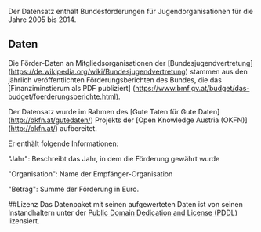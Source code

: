 Der Datensatz enthält Bundesförderungen für Jugendorganisationen für die Jahre 2005 bis 2014.

## Daten
Die Förder-Daten an Mitgliedsorganisationen der [Bundesjugendvertretung] (https://de.wikipedia.org/wiki/Bundesjugendvertretung) stammen aus den jährlich veröffentlichten Förderungsberichten des Bundes, die das [Finanziminstierum als PDF publiziert] (https://www.bmf.gv.at/budget/das-budget/foerderungsberichte.html). 

Der Datensatz wurde im Rahmen des [Gute Taten für Gute Daten] (http://okfn.at/gutedaten/) Projekts der [Open Knowledge Austria (OKFN)] (http://okfn.at/) aufbereitet. 

Er enthält folgende Informationen: 

"Jahr": Beschreibt das Jahr, in dem die Förderung gewährt wurde

"Organisation": Name der Empfänger-Organisation

"Betrag": Summe der Förderung in Euro.

##Lizenz
Das Datenpaket mit seinen aufgewerteten Daten ist von seinen Instandhaltern unter der [Public Domain Dedication and License (PDDL)](http://opendatacommons.org/licenses/pddl/1.0/) lizensiert.

